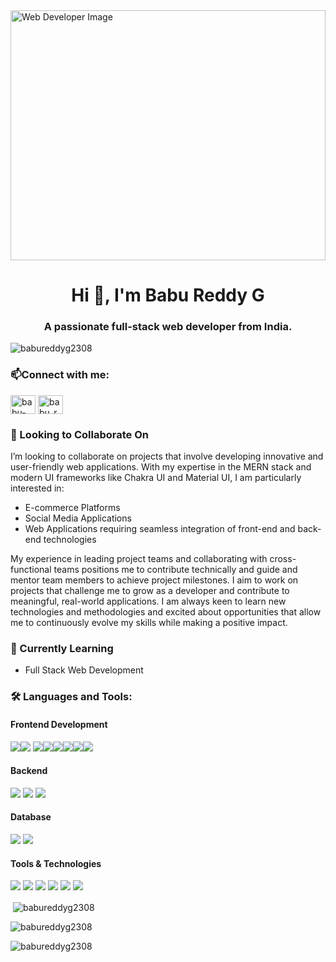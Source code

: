  

 <img src="https://assets.bitdegree.org/online-learning-platforms/storage/media/2018/08/what-is-a-web-developer.jpg" alt="Web Developer Image" height="400px" width="100%"/>


  
 <h1 align="center">Hi 👋, I'm Babu Reddy G</h1>
<h3 align="center">A passionate full-stack web developer from India.</h3>

<p align="left"> <img src="https://komarev.com/ghpvc/?username=babureddyg2308&label=Profile%20views&color=0e75b6&style=flat" alt="babureddyg2308" /> </p>

<h3 align="left"> 📫Connect with me:</h3>
<p align="left">
<a href="https://linkedin.com/in/babu-reddy-g" target="blank"><img align="center" src="https://raw.githubusercontent.com/rahuldkjain/github-profile-readme-generator/master/src/images/icons/Social/linked-in-alt.svg" alt="babu-reddy-g" height="30" width="40" /></a>
<a href="https://www.leetcode.com/babu_reddy_g_23" target="blank"><img align="center" src="https://raw.githubusercontent.com/rahuldkjain/github-profile-readme-generator/master/src/images/icons/Social/leet-code.svg" alt="babu_reddy_g_23" height="30" width="40" /></a>
</p>

<h3>💞️ Looking to Collaborate On</h3>
I’m looking to collaborate on projects that involve developing innovative and user-friendly web applications. With my expertise in the MERN stack and modern UI frameworks like Chakra UI and Material UI, I am particularly interested in:

- E-commerce Platforms
- Social Media Applications
- Web Applications requiring seamless integration of front-end and back-end technologies

My experience in leading project teams and collaborating with cross-functional teams positions me to contribute technically and guide and mentor team members to achieve project milestones. I aim to work on projects that challenge me to grow as a developer and contribute to meaningful, real-world applications. I am always keen to learn new technologies and methodologies and excited about opportunities that allow me to continuously evolve my skills while making a positive impact.

<h3>🌱 Currently Learning</h3>

- Full Stack Web Development
<h3 align="left"> 🛠️ Languages and Tools:</h3>

<h4>Frontend Development</h4>

 

 <img src="https://camo.githubusercontent.com/472c222e8f240a48ae51cd9b082a1b857be809dcd851a25150890c2da50c13a5/68747470733a2f2f696d672e736869656c64732e696f2f62616467652f435353332d3135373242363f7374796c653d666f722d7468652d6261646765266c6f676f3d63737333266c6f676f436f6c6f723d7768697465" target="_blank" rel="noreferrer"><img src="https://camo.githubusercontent.com/1a24aa011dce585b9544773d1137c8131f9f3314f7dfeffa01c994322ec2f9cf/68747470733a2f2f696d672e736869656c64732e696f2f62616467652f52656163742d3631444146423f7374796c653d666f722d7468652d6261646765266c6f676f3d7265616374266c6f676f436f6c6f723d626c61636b" target="_blank" rel="noreferrer"> <img src="https://camo.githubusercontent.com/84372c7d2f1a7308844360ecad82d49b3f6cbc068a0c5e31aeea6ca5344b77ba/68747470733a2f2f696d672e736869656c64732e696f2f62616467652f4a6176615363726970742d4637444631453f7374796c653d666f722d7468652d6261646765266c6f676f3d6a617661736372697074266c6f676f436f6c6f723d626c61636b" target="_blank" rel="noreferrer"><img src="https://camo.githubusercontent.com/7997545192468d67af275317b4210fac4996c660cf00a331fd947e4a93eec57f/68747470733a2f2f696d672e736869656c64732e696f2f62616467652f52656475782d3736344142433f7374796c653d666f722d7468652d6261646765266c6f676f3d7265647578266c6f676f436f6c6f723d7768697465" target="_blank" rel="noreferrer"><img src="https://camo.githubusercontent.com/cc2a35e9b9f2ce775a56de312172819c6a968abc021e8471c8c8471dea7705b0/68747470733a2f2f696d672e736869656c64732e696f2f62616467652f4368616b72612d2d55492d3331393739353f7374796c653d666f722d7468652d6261646765266c6f676f3d6368616b72612d7569266c6f676f436f6c6f723d7768697465" target="_blank" rel="noreferrer"><img src="https://camo.githubusercontent.com/6c62369c4e99b8a15e8bc2252842ba29e6af1a870849ba36b78e534304113437/68747470733a2f2f696d672e736869656c64732e696f2f62616467652f5461696c77696e645f4353532d3338423241433f7374796c653d666f722d7468652d6261646765266c6f676f3d7461696c77696e642d637373266c6f676f436f6c6f723d7768697465" target="_blank" rel="noreferrer"><img src="https://camo.githubusercontent.com/8c5a9aede3fb0c0e98333e405a1207ef7b2e25ee97aa2a1113534e84bafc7463/68747470733a2f2f696d672e736869656c64732e696f2f62616467652f536173732d4343363639393f7374796c653d666f722d7468652d6261646765266c6f676f3d73617373266c6f676f436f6c6f723d7768697465" target="_blank" rel="noreferrer"><img src="https://camo.githubusercontent.com/c402bd25609922ab7160b91524aeb125a2e664070816aeb6dd66af9c41f70087/68747470733a2f2f696d672e736869656c64732e696f2f62616467652f426f6f7473747261702d3536334437433f7374796c653d666f722d7468652d6261646765266c6f676f3d626f6f747374726170266c6f676f436f6c6f723d7768697465" target="_blank" rel="noreferrer">

 <h4>Backend</h4>

   <img src="https://camo.githubusercontent.com/7a78be6671a8f55a1937bb2c1b4ffdbab5057fd953539705e530f95218d77e37/68747470733a2f2f696d672e736869656c64732e696f2f62616467652f4e6f64652e6a732d3333393933333f7374796c653d666f722d7468652d6261646765266c6f676f3d6e6f64652e6a73266c6f676f436f6c6f723d7768697465"/> </a> 
  <img src="https://camo.githubusercontent.com/4912b34d2a0c3d279f4abc1c39e75a2cdcbf874433796a72745dda64efb68df7/68747470733a2f2f696d672e736869656c64732e696f2f62616467652f457870726573732e6a732d3030303030303f7374796c653d666f722d7468652d6261646765266c6f676f3d65787072657373266c6f676f436f6c6f723d7768697465 " />
    <img src="https://camo.githubusercontent.com/2048cf6fc6b93b4870b22a2f12f96d1d8e9e64051041b2736c5ad3090add3626/68747470733a2f2f696d672e736869656c64732e696f2f62616467652f4a534f4e5f5365727665722d3030303030303f7374796c653d666f722d7468652d6261646765266c6f676f3d6a736f6e266c6f676f436f6c6f723d7768697465" /></a> 
    

 
  

  
 
 <h4>Database</h4>
 
 
  <img src="https://camo.githubusercontent.com/87a0e30618300593420d9e7f4c6da08f4a18beb2d042544d2e8519aa5908ff55/68747470733a2f2f696d672e736869656c64732e696f2f62616467652f4d6f6e676f44422d3437413234383f7374796c653d666f722d7468652d6261646765266c6f676f3d6d6f6e676f6462266c6f676f436f6c6f723d7768697465"  /> </a> 
    <img src="https://camo.githubusercontent.com/9db7fb1c009d8a74fb5c155b27185300c91d11dfb63b6b7288c47830c28534d3/68747470733a2f2f696d672e736869656c64732e696f2f62616467652f53514c2d3434373941313f7374796c653d666f722d7468652d6261646765266c6f676f3d73716c266c6f676f436f6c6f723d7768697465"  /> </a> 

     
 <h4>Tools & Technologies</h4>

  <img src="https://camo.githubusercontent.com/f38298638f10774e1f0205a1111dff4a7675c0ed8600356f28e8276c2bab8235/68747470733a2f2f696d672e736869656c64732e696f2f62616467652f4769742d4630353033323f7374796c653d666f722d7468652d6261646765266c6f676f3d676974266c6f676f436f6c6f723d7768697465"  /> </a>
    <img src="https://camo.githubusercontent.com/a68fdafff2c458721dd1423490517ca3e726b7e3d21eac37ae9d308858a83348/68747470733a2f2f696d672e736869656c64732e696f2f62616467652f4769744875622d3138313731373f7374796c653d666f722d7468652d6261646765266c6f676f3d676974687562266c6f676f436f6c6f723d7768697465"  /> </a>
      <img src="https://camo.githubusercontent.com/03a1992c246dcbdbaa772714e7c4d0fa4bb3b0de8a6a157405d17f8f8bd7cdf0/68747470733a2f2f696d672e736869656c64732e696f2f62616467652f6e706d2d4342333833373f7374796c653d666f722d7468652d6261646765266c6f676f3d6e706d266c6f676f436f6c6f723d7768697465"  /> </a>
        <img src="https://camo.githubusercontent.com/8bc77ae2c6ec0a97c7692ec54d53c49d3c4637e9c64ee63f7b45cf14a50e8177/68747470733a2f2f696d672e736869656c64732e696f2f62616467652f506f73746d616e2d4646364333373f7374796c653d666f722d7468652d6261646765266c6f676f3d706f73746d616e266c6f676f436f6c6f723d7768697465"  /> </a>
          <img src="https://camo.githubusercontent.com/db52c5df4148a599b44fd19c8ba820267d9a7d1ce7d441f957086caa91d29f93/68747470733a2f2f696d672e736869656c64732e696f2f62616467652f4669676d612d4632344531453f7374796c653d666f722d7468652d6261646765266c6f676f3d6669676d61266c6f676f436f6c6f723d7768697465"  /> </a>
            <img src="https://camo.githubusercontent.com/e09a80b95196a57124aa65a1d6f258230f6fc6dd26c51f312ee05186a2a4a68f/68747470733a2f2f696d672e736869656c64732e696f2f62616467652f426162656c2d4639444333453f7374796c653d666f722d7468652d6261646765266c6f676f3d626162656c266c6f676f436f6c6f723d626c61636b"  /> </a>
 
 
  
<p>&nbsp;<img align="center" src="https://github-readme-stats.vercel.app/api?username=babureddyg2308&show_icons=true&locale=en" alt="babureddyg2308" /></p>

<p><img align="center" src="https://github-readme-streak-stats.herokuapp.com/?user=babureddyg2308&" alt="babureddyg2308" /></p>

<p><img align="left" src="https://github-readme-stats.vercel.app/api/top-langs?username=babureddyg2308&show_icons=true&locale=en&layout=compact" alt="babureddyg2308" /></p>

 
 

 
